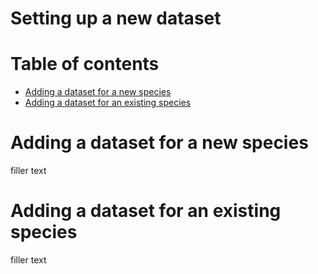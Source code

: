 # Setting up a new dataset 

# Table of contents

* [Adding a dataset for a new species](#newspecies)
* [Adding a dataset for an existing species](#existingspecies)


<a name="newspecies"/>


# Adding a dataset for a new species

filler text 


<a name="existingspecies"/>

# Adding a dataset for an existing species 


filler text
